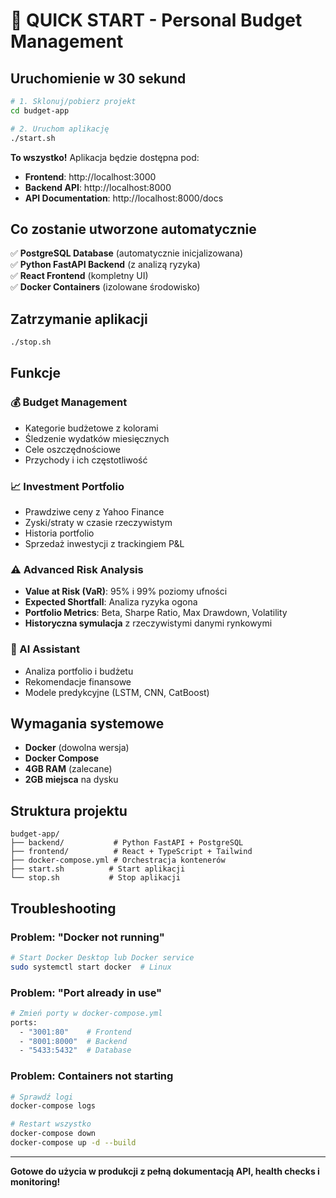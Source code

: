 # 🚀 QUICK START - Personal Budget Management

## Uruchomienie w 30 sekund

```bash
# 1. Sklonuj/pobierz projekt
cd budget-app

# 2. Uruchom aplikację
./start.sh
```

**To wszystko!** Aplikacja będzie dostępna pod:
- **Frontend**: http://localhost:3000  
- **Backend API**: http://localhost:8000
- **API Documentation**: http://localhost:8000/docs

## Co zostanie utworzone automatycznie

✅ **PostgreSQL Database** (automatycznie inicjalizowana)  
✅ **Python FastAPI Backend** (z analizą ryzyka)  
✅ **React Frontend** (kompletny UI)  
✅ **Docker Containers** (izolowane środowisko)  

## Zatrzymanie aplikacji

```bash
./stop.sh
```

## Funkcje

### 💰 Budget Management
- Kategorie budżetowe z kolorami
- Śledzenie wydatków miesięcznych  
- Cele oszczędnościowe
- Przychody i ich częstotliwość

### 📈 Investment Portfolio
- Prawdziwe ceny z Yahoo Finance
- Zyski/straty w czasie rzeczywistym
- Historia portfolio
- Sprzedaż inwestycji z trackingiem P&L

### ⚠️ Advanced Risk Analysis
- **Value at Risk (VaR)**: 95% i 99% poziomy ufności
- **Expected Shortfall**: Analiza ryzyka ogona  
- **Portfolio Metrics**: Beta, Sharpe Ratio, Max Drawdown, Volatility
- **Historyczna symulacja** z rzeczywistymi danymi rynkowymi

### 🤖 AI Assistant
- Analiza portfolio i budżetu
- Rekomendacje finansowe
- Modele predykcyjne (LSTM, CNN, CatBoost)

## Wymagania systemowe

- **Docker** (dowolna wersja)
- **Docker Compose**
- **4GB RAM** (zalecane)
- **2GB miejsca** na dysku

## Struktura projektu

```
budget-app/
├── backend/           # Python FastAPI + PostgreSQL
├── frontend/          # React + TypeScript + Tailwind
├── docker-compose.yml # Orchestracja kontenerów
├── start.sh          # Start aplikacji
└── stop.sh           # Stop aplikacji
```

## Troubleshooting

### Problem: "Docker not running"
```bash
# Start Docker Desktop lub Docker service
sudo systemctl start docker  # Linux
```

### Problem: "Port already in use"  
```bash
# Zmień porty w docker-compose.yml
ports:
  - "3001:80"    # Frontend
  - "8001:8000"  # Backend
  - "5433:5432"  # Database
```

### Problem: Containers not starting
```bash
# Sprawdź logi
docker-compose logs

# Restart wszystko
docker-compose down
docker-compose up -d --build
```

---

**Gotowe do użycia w produkcji z pełną dokumentacją API, health checks i monitoring!**